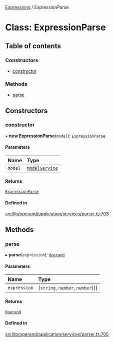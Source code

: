 [Expressions](../README.md) / ExpressionParse

# Class: ExpressionParse

## Table of contents

### Constructors

- [constructor](ExpressionParse.md#constructor)

### Methods

- [parse](ExpressionParse.md#parse)

## Constructors

### constructor

• **new ExpressionParse**(`model`): [`ExpressionParse`](ExpressionParse.md)

#### Parameters

| Name | Type |
| :------ | :------ |
| `model` | [`ModelService`](../interfaces/ModelService.md) |

#### Returns

[`ExpressionParse`](ExpressionParse.md)

#### Defined in

[src/lib/operand/application/services/parser.ts:703](https://github.com/data7expressions/3xpr/blob/bc0cfccce8742d24fc7e8aa4c9e318845fb27c3b/src/lib/operand/application/services/parser.ts#L703)

## Methods

### parse

▸ **parse**(`expression`): [`Operand`](Operand.md)

#### Parameters

| Name | Type |
| :------ | :------ |
| `expression` | [`string`, `number`, `number`][] |

#### Returns

[`Operand`](Operand.md)

#### Defined in

[src/lib/operand/application/services/parser.ts:705](https://github.com/data7expressions/3xpr/blob/bc0cfccce8742d24fc7e8aa4c9e318845fb27c3b/src/lib/operand/application/services/parser.ts#L705)
